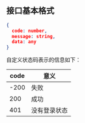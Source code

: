 ## 接口基本格式

```json
{
  code: number,
  message: string,
  data: any
}
```

自定义状态码表示的信息如下：

|  code   | 意义       |
|  ----   | ----      |
| -200    | 失败      |
| 200     | 成功        |
| 401     | 没有登录状态 |
